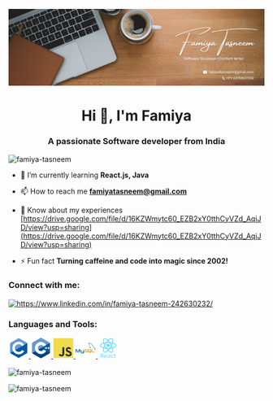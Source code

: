 ![poster](https://github.com/Famiya-tasneem/Famiya-tasneem/blob/dc0cf725d4485ba8906a5d853550fcfbb0eff12d/Brown%20Wood%20Minimalist%20Profile%20LinkedIn%20Banner%20(1).png)
<h1 align="center">Hi 👋, I'm Famiya</h1>
<h3 align="center">A passionate Software developer from India</h3>

<p align="left"> <img src="https://komarev.com/ghpvc/?username=famiya-tasneem&label=Profile%20views&color=0e75b6&style=flat" alt="famiya-tasneem" /> </p>

- 🌱 I’m currently learning **React.js, Java**

- 📫 How to reach me **famiyatasneem@gmail.com**

- 📄 Know about my experiences [https://drive.google.com/file/d/16KZWmytc60_EZB2xY0tthCyVZd_AqiJD/view?usp=sharing](https://drive.google.com/file/d/16KZWmytc60_EZB2xY0tthCyVZd_AqiJD/view?usp=sharing)

- ⚡ Fun fact **Turning caffeine and code into magic since 2002!**

<h3 align="left">Connect with me:</h3>
<p align="left">
<a href="https://linkedin.com/in/https://www.linkedin.com/in/famiya-tasneem-242630232/" target="blank"><img align="center" src="https://raw.githubusercontent.com/rahuldkjain/github-profile-readme-generator/master/src/images/icons/Social/linked-in-alt.svg" alt="https://www.linkedin.com/in/famiya-tasneem-242630232/" height="30" width="40" /></a>
</p>

<h3 align="left">Languages and Tools:</h3>
<p align="left"> <a href="https://www.cprogramming.com/" target="_blank" rel="noreferrer"> <img src="https://raw.githubusercontent.com/devicons/devicon/master/icons/c/c-original.svg" alt="c" width="40" height="40"/> </a> <a href="https://www.w3schools.com/cpp/" target="_blank" rel="noreferrer"> <img src="https://raw.githubusercontent.com/devicons/devicon/master/icons/cplusplus/cplusplus-original.svg" alt="cplusplus" width="40" height="40"/> </a> <a href="https://developer.mozilla.org/en-US/docs/Web/JavaScript" target="_blank" rel="noreferrer"> <img src="https://raw.githubusercontent.com/devicons/devicon/master/icons/javascript/javascript-original.svg" alt="javascript" width="40" height="40"/> </a> <a href="https://www.mysql.com/" target="_blank" rel="noreferrer"> <img src="https://raw.githubusercontent.com/devicons/devicon/master/icons/mysql/mysql-original-wordmark.svg" alt="mysql" width="40" height="40"/> </a> <a href="https://reactjs.org/" target="_blank" rel="noreferrer"> <img src="https://raw.githubusercontent.com/devicons/devicon/master/icons/react/react-original-wordmark.svg" alt="react" width="40" height="40"/> </a> </p>

<p><img align="center" src="https://github-readme-stats.vercel.app/api/top-langs?username=famiya-tasneem&show_icons=true&locale=en&layout=compact" alt="famiya-tasneem" /></p>

<p><img align="center" src="https://github-readme-streak-stats.herokuapp.com/?user=famiya-tasneem&" alt="famiya-tasneem" /></p>
